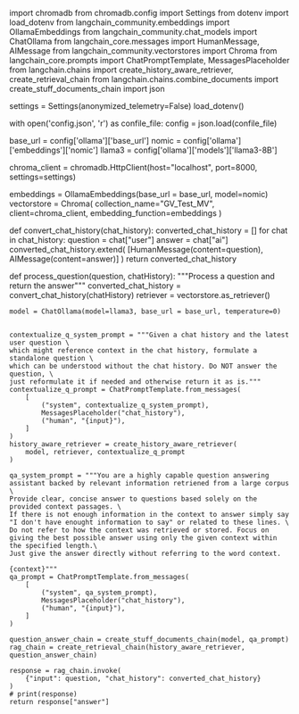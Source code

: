 import chromadb
from chromadb.config import Settings
from dotenv import load_dotenv
from langchain_community.embeddings import OllamaEmbeddings
from langchain_community.chat_models import ChatOllama
from langchain_core.messages import HumanMessage, AIMessage
from langchain_community.vectorstores import Chroma
from langchain_core.prompts import ChatPromptTemplate, MessagesPlaceholder
from langchain.chains import create_history_aware_retriever, create_retrieval_chain
from langchain.chains.combine_documents import create_stuff_documents_chain
import json

settings = Settings(anonymized_telemetry=False)
load_dotenv()

with open('config.json', 'r') as confile_file:
    config = json.load(confile_file)

base_url = config['ollama']['base_url']
nomic = config['ollama']['embeddings']['nomic']
llama3 = config['ollama']['models']['llama3-8B']

chroma_client = chromadb.HttpClient(host="localhost", port=8000, settings=settings)

embeddings = OllamaEmbeddings(base_url = base_url, model=nomic)
vectorstore = Chroma(
    collection_name="GV_Test_MV", client=chroma_client, embedding_function=embeddings
)


def convert_chat_history(chat_history):
    converted_chat_history = []
    for chat in chat_history:
        question = chat["user"]
        answer = chat["ai"]
        converted_chat_history.extend(
            [HumanMessage(content=question), AIMessage(content=answer)]
        )
    return converted_chat_history


def process_question(question, chatHistory):
    """Process a question and return the answer"""
    converted_chat_history = convert_chat_history(chatHistory)
    retriever = vectorstore.as_retriever()

    model = ChatOllama(model=llama3, base_url = base_url, temperature=0)


    contextualize_q_system_prompt = """Given a chat history and the latest user question \
    which might reference context in the chat history, formulate a standalone question \
    which can be understood without the chat history. Do NOT answer the question, \
    just reformulate it if needed and otherwise return it as is."""
    contextualize_q_prompt = ChatPromptTemplate.from_messages(
        [
            ("system", contextualize_q_system_prompt),
            MessagesPlaceholder("chat_history"),
            ("human", "{input}"),
        ]
    )
    history_aware_retriever = create_history_aware_retriever(
        model, retriever, contextualize_q_prompt
    )

    qa_system_prompt = """You are a highly capable question answering assistant backed by relevant information retriened from a large corpus \
    Provide clear, concise answer to questions based solely on the provided context passages. \
    If there is not enough information in the context to answer simply say "I don't have enought information to say" or related to these lines. \
    Do not refer to how the context was retrieved or stored. Focus on giving the best possible answer using only the given context within the specified length.\
    Just give the answer directly without referring to the word context.

    {context}"""
    qa_prompt = ChatPromptTemplate.from_messages(
        [
            ("system", qa_system_prompt),
            MessagesPlaceholder("chat_history"),
            ("human", "{input}"),
        ]
    )

    question_answer_chain = create_stuff_documents_chain(model, qa_prompt)
    rag_chain = create_retrieval_chain(history_aware_retriever, question_answer_chain)

    response = rag_chain.invoke(
        {"input": question, "chat_history": converted_chat_history}
    )
    # print(response)
    return response["answer"]
